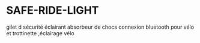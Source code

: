 # SAFE-RIDE-LIGHT
gilet d sécurité éclairant absorbeur de chocs connexion bluetooth pour vélo et trottinette ,éclairage vélo 

